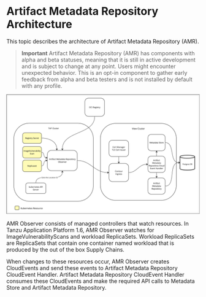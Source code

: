 # Artifact Metadata Repository Architecture

This topic describes the architecture of Artifact Metadata Repository (AMR).

>**Important** Artifact Metadata Repository (AMR) has components with alpha and beta statuses, meaning that it is still in active development and is subject to change at any point. Users might encounter unexpected behavior. This is an opt-in component to gather early feedback from alpha and beta testers and is not installed by default with any profile.

![Diagram of Architecture for AMR Interaction](../images/amr-arch.png)

[//]: # (^ diagram is produced from https://docs.google.com/drawings/d/1IChjcsCL8wcjQ4YG35JNWWy50TGZ1_N-osv-QTBnELg)

AMR Observer consists of managed controllers that watch resources. In Tanzu Application Platform 1.6, AMR Observer watches for ImageVulnerabilityScans and workload ReplicaSets. Workload ReplicaSets are ReplicaSets that contain one container named workload that is produced by the out of the box Supply Chains.

When changes to these resources occur, AMR Observer creates CloudEvents and send these events to Artifact Metadata Repository CloudEvent Handler. Artifact Metadata Repository CloudEvent Handler consumes these CloudEvents and make the required API calls to Metadata Store and Artifact Metadata Repository. 
